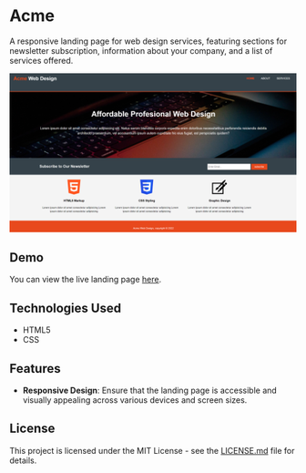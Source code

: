 # Acme

A responsive landing page for web design services, featuring sections for newsletter subscription, information about your company, and a list of services offered.

![Acme Landing Page Preview](https://github.com/somayehva/Acme/blob/main/Acme.png)

## Demo

You can view the live landing page [here](http://somayeh.me/acme/).

## Technologies Used

- HTML5
- CSS

## Features

- **Responsive Design**: Ensure that the landing page is accessible and visually appealing across various devices and screen sizes.

## License

This project is licensed under the MIT License - see the [LICENSE.md](LICENSE.md) file for details.
